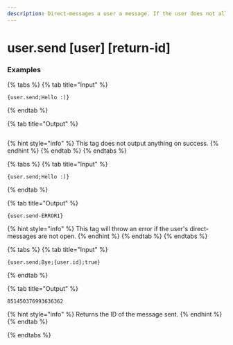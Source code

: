 ```yaml
---
description: Direct-messages a user a message. If the user does not allow direct-messages from guild members, this will throw an error.
---
```


# user.send <message> [user] [return-id]

### Examples

{% tabs %}
{% tab title="Input" %}

```text
{user.send;Hello :)}
```

{% endtab %}

{% tab title="Output" %}

```text

```

{% hint style="info" %}
This tag does not output anything on success.
{% endhint %}
{% endtab %}
{% endtabs %}

{% tabs %}
{% tab title="Input" %}

```text
{user.send;Hello :)}
```

{% endtab %}

{% tab title="Output" %}

```text
{user.send-ERROR1}
```

{% hint style="info" %}
This tag will throw an error if the user's direct-messages are not open.
{% endhint %}
{% endtab %}
{% endtabs %}

{% tabs %}
{% tab title="Input" %}

```text
{user.send;Bye;{user.id};true}
```

{% endtab %}

{% tab title="Output" %}

```text
851450376993636362
```

{% hint style="info" %}
Returns the ID of the message sent.
{% endhint %}
{% endtab %}

{% endtabs %}
